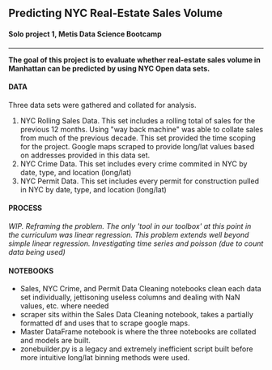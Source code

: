 ## **Predicting NYC Real-Estate Sales Volume**
#### **Solo project 1, Metis Data Science Bootcamp**
-----------------
**The goal of this project is to evaluate whether real-estate sales volume in Manhattan can be predicted by using NYC Open data sets.** 

#### **DATA**

Three data sets were gathered and collated for analysis.
1. NYC Rolling Sales Data. This set includes a rolling total of sales for the previous 12 months. Using "way back machine" was able to collate sales from much of the previous decade. This set provided the time scoping for the project. Google maps scraped to provide long/lat values based on addresses provided in this data set.
2. NYC Crime Data. This set includes every crime commited in NYC by date, type, and location (long/lat)
3. NYC Permit Data. This set includes every permit for construction pulled in NYC by date, type, and location (long/lat)

#### **PROCESS**

*WIP. Reframing the problem. The only 'tool in our toolbox' at this point in the curriculum was linear regression. This problem extends well beyond simple linear regression. Investigating time series and poisson (due to count data being used)*

#### **NOTEBOOKS**
* Sales, NYC Crime, and Permit Data Cleaning notebooks clean each data set individually, jettisoning useless columns and dealing with NaN values, etc. where needed
* scraper sits within the Sales Data Cleaning notebook, takes a partially formatted df and uses that to scrape google maps.
* Master DataFrame notebook is where the three notebooks are collated and models are built.
* zonebuilder.py is a legacy and extremely inefficient script built before more intuitive long/lat binning methods were used. 